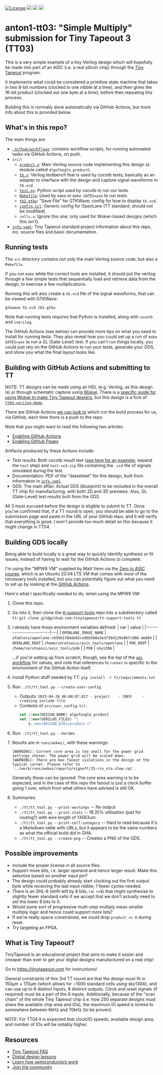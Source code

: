 <!--
# SPDX-FileCopyrightText: 2023 Anton Maurovic <anton@maurovic.com>
#
# Licensed under the Apache License, Version 2.0 (the "License");
# you may not use this file except in compliance with the License.
# You may obtain a copy of the License at
#
#      http://www.apache.org/licenses/LICENSE-2.0
#
# Unless required by applicable law or agreed to in writing, software
# distributed under the License is distributed on an "AS IS" BASIS,
# WITHOUT WARRANTIES OR CONDITIONS OF ANY KIND, either express or implied.
# See the License for the specific language governing permissions and
# limitations under the License.
# SPDX-License-Identifier: Apache-2.0
-->

[![License](https://img.shields.io/badge/License-Apache%202.0-blue.svg)](https://opensource.org/licenses/Apache-2.0) ![](../../workflows/gds/badge.svg) ![](../../workflows/docs/badge.svg) ![](../../workflows/test/badge.svg)

# anton1-tt03: "Simple Multiply" submission for Tiny Tapeout 3 (TT03)

This is a very simple example of a tiny Verilog design which will hopefully be made into part of an ASIC (i.e. a real silicon chip)
through the [Tiny Tapeout](#what-is-tiny-tapeout) program.

It implements what could be considered a primitive state machine that takes in two 8-bit numbers (clocked in one nibble at a time),
and then gives the 16-bit product (clocked out one byte at a time), before then repeating this process.

Building this is normally done automatically via GitHub Actions, but more info about this is provided below.


## What's in this repo?

The main things are:

*   [`.github/workflows`](.github/workflows/): contains workflow scripts, for running automated tasks via GitHub Actions, on push.
*   `src/`:
    *   [`product.v`](./src/product.v):     Main Verilog source code implementing this design (a module called `algofoogle_product`).
    *   [`tb.v`](./src/tb.v):               Verilog testbench that is used by cocotb tests, basically as an adapter to interface with the design and capture signal waveforms in `tb.vcd`.
    *   [`test.py`](./src/test.py):         Python script used by cocotb to run our tests.
    *   [`Makefile`](./src/Makefile):       Used by `make` or `make GATES=yes` to run tests.
    *   [`tb2.gtkw`](./src/tb2.gtkw):       "Save File" for GTKWave; config for how to display `tb.vcd`.
    *   [`config.tcl`](./src/config.tcl):   Generic config for OpenLane (TT standard; should not be modified).
    *   `cells.v`:                          Ignore this one; only used for Wokwi-based designs (which this isn't).
*   [`info.yaml`](./info.yaml):             Tiny Tapeout standard project information about this repo, inc. source files and basic documentation.


## Running tests

The `src` directory contains not only the main Verilog source code, but also a `Makefile`.

If you run `make` while the correct tools are installed, it should put the verilog through a few simple
tests that sequentially load and retrieve data from the design, to exercise a few multiplications.

Running this will also create a `tb.vcd` file of the signal waveforms, that can be viewed with GTKWave:
```bash
gtkwave tb.vcd tb2.gtkw
```

Note that running tests requires that Python is installed, along with `cocotb` and `iverilog`.

The GitHub Actions (see below) can provide more tips on what you need to install for running tests.
They also reveal how you could set up a run of `make GATES=yes` to run a GL (Gate-Level) test.
If you can't run things locally, you could just rely on the GitHub Actions to run your tests,
generate your GDS, and show you what the final layout looks like.


## Building with GitHub Actions and submitting to TT

NOTE: TT designs can be made using an HDL (e.g. Verilog, as this design is) or through schematic capture using [Wokwi](https://wokwi.com/).
There is a [specific guide for using Wokwi to make Tiny Tapeout designs](https://tinytapeout.com/digital_design/wokwi/),
but this design is a fork of [`tt03-verilog-demo`](https://github.com/TinyTapeout/tt03-verilog-demo).

There are GitHub Actions [we can look to](https://github.com/algofoogle/anton1-tt03/tree/main/.github/workflows) which
run the build process for us, via GitHub, each time there is a push to the repo.

Note that you might want to read the following two articles:
* [Enabling GitHub Actions](https://tinytapeout.com/faq/#when-i-commit-my-change-the-gds-action-isnt-running)
* [Enabling GitHub Pages](https://tinytapeout.com/faq/#my-github-action-is-failing-on-the-pages-part)

Artifacts produced by these Actions include:
*   Test results: Both cocotb result text ([see here for an example](https://github.com/algofoogle/anton1-tt03/actions/runs/4789489834/jobs/8517428549); expand the `test` step) and `test-vcd.zip` file containing the `.vcd` file of signals simulated during the test.
*   Documentation: PDF of the "datasheet" for this design, built from information in [`info.yaml`](./info.yaml).
*   GDS: The main affair. Actual GDS (blueprint) to be included in the overall TT chip for manufacturing, with both 2D and 3D previews.
    Also, GL (Gate-Level) test results built from the GDS.

All 3 must succeed before the design is eligible to submit to TT. Once you've confirmed that, if a TT round is open,
you should be able to go to the submission page and paste in the URL of your GitHub repo, and it will verify that
everything is good. I won't provide too much detail on this because it might change in TT04.


## Building GDS locally

Being able to build locally is a great way to quickly identify synthesis or fit issues, instead of
having to wait for the GitHub Actions to complete.

I'm using the "MPW8 VM" supplied by Matt Venn via the [Zero to ASIC course](https://zerotoasiccourse.com),
which is an Ubuntu 20.04 LTS VM that comes with *most* of the necessary tools installed, but you can potentially
figure out what you need to set up by looking at the [GitHub Actions](https://github.com/algofoogle/anton1-tt03/tree/main/.github/workflows).

Here's what I specifically needed to do, when using the MPW8 VM:

1.  Clone this repo.
2.  Go into it, then clone the [tt-support-tools](https://tinytapeout/tt-support-tools) repo into a subdirectory called `tt`: `git clone git@github.com:tinytapeout/tt-support-tools tt`
3.  I already have these environment variables defined:
    | var                     | value |
    |-------------------------|---|
    | `OPENLANE_IMAGE_NAME`   | `efabless/openlane:cb59d1f84deb5cedbb5b0a3e3f3b4129a967c988-amd64` |
    | `OPENLANE_ROOT`         | `/home/zerotoasic/asic_tools/openlane` |
    | `PDK_ROOT`              | `/home/zerotoasic/asic_tools/pdk` |
    | `PDK`                   | `sky130A` |

    ...if you're setting up from scratch, though, see the top of the [`gds` workflow](https://github.com/algofoogle/anton1-tt03/blob/main/.github/workflows/gds.yaml) for values, and note that references to `runner` is specific to the environment of the GitHub Action itself.
4.  Install Python stuff needed by TT: `pip install -r tt/requirements.txt`
5.  Run: `./tt/tt_tool.py --create-user-config`
    *   Outputs: `2023-04-26 06:08:07,817 - project    - INFO     - creating include file`
    *   Contents of `src/user_config.tcl`:
        ```tcl
        set ::env(DESIGN_NAME) algofoogle_product
        set ::env(VERILOG_FILES) "\
            $::env(DESIGN_DIR)/product.v"
        ```
6.  Run: `./tt/tt_tool.py --harden`
7.  Results are in `runs/wokwi/`, with these warnings:
    ```
    [WARNING]: Current core area is too small for the power grid settings chosen. The power grid will be scaled down.
    [WARNING]: There are max fanout violations in the design at the typical corner. Please refer to '../work/runs/wokwi/reports/signoff/25-rcx_sta.slew.rpt'.
    ```
    Generally these can be ignored: The core area warning is to be expected, and in the case of this repo
    the fanout is just a clock buffer going 1 over, which from what others have advised is still OK.
8. Summaries:
    *   `./tt/tt_tool.py --print-warnings` -- No output
    *   `./tt/tt_tool.py --print-stats` -- 18.35% utilisation (just for routing?) with wire length of 13563um.
    *   `./tt/tt_tool.py --print-cell-category` -- Hard to read because it's a Markdown table with URLs, but it appears to be the same numbers as what the official build did in GHA.
    *   `./tt/tt_tool.py --create-png` -- Creates a PNG of the GDS.


## Possible improvements

*   Include the proper license in all source files.
*   Support more bits, i.e. larger operand and hence larger result. Make this selective based on another input pin?
*   The design could probably already start clocking out the first output byte while receiving the last input nibble; 1 fewer cycles needed.
*   There is an SHL-8 (shift-left by 8 bits, i.e. `<<8`) that might synthesise to slightly fewer standard cells if we
    accept that we don't actually need to set the lower 8 bits to 0.
*   Would some sort of progressive multi-step multiply mean smaller multiply logic and hence could support more bits?
*   If we're really space-constrained, we could drop `product <= 0` during reset.
*   Try targeting an FPGA.


## What is Tiny Tapeout?

TinyTapeout is an educational project that aims to make it easier and cheaper than ever to get your digital designs manufactured on a real chip!

Go to https://tinytapeout.com for instructions!

General constraints of this 3rd TT round are that the design must fit in 150&micro;m &times; 170&micro;m (which allows for ~1000
standard cells using sky130A),
and can use up to 8 distinct inputs, 8 distinct outputs. Clock and reset signals (if required) must be a part of the 8 inputs.
Additionally, because of the "scan chain" of the whole Tiny Tapeout chip (i.e. how 250 separate designs must share the available
chip area and IOs), the maximum IO speed is limited to somewhere between 6kHz and 70kHz (to be proven).

NOTE: For TT04 it is expected that clock/IO speeds, available design area, and number of IOs will be notably higher.


## Resources

* [Tiny Tapeout FAQ](https://tinytapeout.com/faq/)
* [Digital design lessons](https://tinytapeout.com/digital_design/)
* [Learn how semiconductors work](https://tinytapeout.com/siliwiz/)
* [Join the community](https://discord.gg/rPK2nSjxy8)
